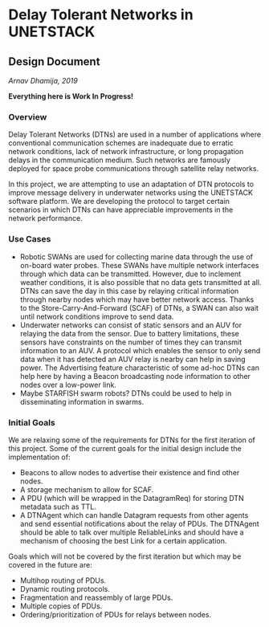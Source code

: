 # Delay Tolerant Networks in UNETSTACK
## Design Document
*Arnav Dhamija, 2019*

**Everything here is Work In Progress!**

### Overview

Delay Tolerant Networks (DTNs) are used in a number of applications where conventional communication schemes are inadequate due to erratic network conditions, lack of network infrastructure, or long propagation delays in the communication medium. Such networks are famously deployed for space probe communications through satellite relay networks.

In this project, we are attempting to use an adaptation of DTN protocols to improve message delivery in underwater networks using the UNETSTACK software platform. We are developing the protocol to target certain scenarios in which DTNs can have appreciable improvements in the network performance.

### Use Cases

* Robotic SWANs are used for collecting marine data through the use of on-board water probes. These SWANs have multiple network interfaces through which data can be transmitted. However, due to inclement weather conditions, it is also possible that no data gets transmitted at all. DTNs can save the day in this case by relaying critical information through nearby nodes which may have better network access. Thanks to the Store-Carry-And-Forward (SCAF) of DTNs, a SWAN can also wait until network conditions improve to send data.
* Underwater networks can consist of static sensors and an AUV for relaying the data from the sensor. Due to battery limitations, these sensors have constraints on the number of times they can transmit information to an AUV. A protocol which enables the sensor to only send data when it has detected an AUV relay is nearby can help in saving power. The Advertising feature characteristic of some ad-hoc DTNs can help here by having a Beacon broadcasting node information to other nodes over a low-power link.
* Maybe STARFISH swarm robots? DTNs could be used to help in disseminating information in swarms.

### Initial Goals

We are relaxing some of the requirements for DTNs for the first iteration of this project. Some of the current goals for the initial design include the implementation of:

* Beacons to allow nodes to advertise their existence and find other nodes.
* A storage mechanism to allow for SCAF.
* A PDU (which will be wrapped in the DatagramReq) for storing DTN metadata such as TTL.
* A DTNAgent which can handle Datagram requests from other agents and send essential notifications about the relay of PDUs. The DTNAgent should be able to talk over multiple ReliableLinks and should have a mechanism of choosing the best Link for a certain application.

Goals which will not be covered by the first iteration but which may be covered in the future are:

* Multihop routing of PDUs.
* Dynamic routing protocols.
* Fragmentation and reassembly of large PDUs.
* Multiple copies of PDUs.
* Ordering/prioritization of PDUs for relays between nodes.

